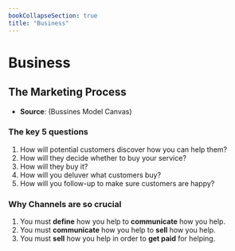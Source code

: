 ```yaml
---
bookCollapseSection: true
title: "Business"
---
```


# Business

## The Marketing Process

* **Source**: (Bussines Model Canvas)

### The key 5 questions

1. How will potential customers discover how you can help them?
2. How will they decide whether to buy your service?
3. How will they buy it?
4. How will you deluver what customers buy?
5. How will you follow-up to make sure customers are happy?

### Why Channels are so crucial

1. You must **define** how you help to **communicate** how you help.
2. You must **communicate** how you help to **sell** how you help.
3. You must **sell** how you help in order to **get paid** for helping.

